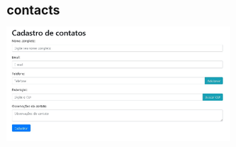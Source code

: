 # contacts
![alt text](https://github.com/Diogo-Amaral/contacts/blob/53c3776b20c92ba66c0e72124284f52a6e2ed70d/contatos.jpg)
